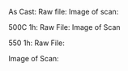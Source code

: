 As Cast:
Raw file:
Image of scan:

500C 1h:
Raw File:
Image of Scan

550 1h:
Raw File:
<!-- PUBLISH STOP -->
Image of Scan:


